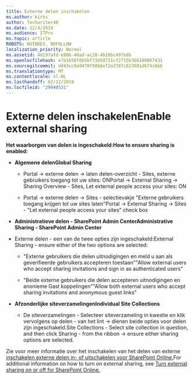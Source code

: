 ```yaml
---
title: Externe delen inschakelen
ms.author: kirks
author: Techwriter40
ms.date: 12/4/2018
ms.audience: ITPro
ms.topic: article
ROBOTS: NOINDEX, NOFOLLOW
localization_priority: Normal
ms.assetid: 4d197afd-e806-40ad-ac20-4b10bc497edb
ms.openlocfilehash: e7b1b58f0b5bf73d50721cf2715b366280867431
ms.sourcegitcommit: dd43cc0a9470f98b8ef2a3787c823801d674c666
ms.translationtype: MT
ms.contentlocale: nl-NL
ms.lasthandoff: 02/12/2019
ms.locfileid: "29940531"
---
```

# <a name="enable-external-sharing"></a><span data-ttu-id="19144-102">Externe delen inschakelen</span><span class="sxs-lookup"><span data-stu-id="19144-102">Enable external sharing</span></span>

 <span data-ttu-id="19144-103">**Het waarborgen van delen is ingeschakeld:**</span><span class="sxs-lookup"><span data-stu-id="19144-103">**How to ensure sharing is enabled:**</span></span>
  
- <span data-ttu-id="19144-104">**Algemene delen**</span><span class="sxs-lookup"><span data-stu-id="19144-104">**Global Sharing**</span></span>
    
  - <span data-ttu-id="19144-105">Portal -\> externe delen -\> laten delen-overzicht - Sites, externe gebruikers toegang tot uw sites: ON</span><span class="sxs-lookup"><span data-stu-id="19144-105">Portal -\> External Sharing -\> Sharing Overview - Sites, Let external people access your sites: ON</span></span>
    
  - <span data-ttu-id="19144-106">Portal -\> externe delen -\> Sites - selectievakje "Externe gebruikers toegang krijgen tot uw sites laten"</span><span class="sxs-lookup"><span data-stu-id="19144-106">Portal -\> External Sharing -\> Sites - "Let external people access your sites" check box</span></span>
    
- <span data-ttu-id="19144-107">**Administratieve delen - SharePoint Admin Center**</span><span class="sxs-lookup"><span data-stu-id="19144-107">**Administrative Sharing - SharePoint Admin Center**</span></span>
    
- <span data-ttu-id="19144-108">Externe delen - een van de twee opties zijn ingeschakeld:</span><span class="sxs-lookup"><span data-stu-id="19144-108">External Sharing - ensure either of the two options are selected:</span></span>
    
  - <span data-ttu-id="19144-109">"Externe gebruikers die delen uitnodigingen en meld u aan als geverifieerde gebruikers accepteren toestaan"</span><span class="sxs-lookup"><span data-stu-id="19144-109">"Allow external users who accept sharing invitations and sign in as authenticated users"</span></span>
    
  - <span data-ttu-id="19144-110">"Beide externe gebruikers die delen accepteren uitnodigingen en anonieme Gast koppelingen"</span><span class="sxs-lookup"><span data-stu-id="19144-110">"Allow both external users who accept sharing invitations and anonymous guest links"</span></span>
    
- <span data-ttu-id="19144-111">**Afzonderlijke siteverzamelingen**</span><span class="sxs-lookup"><span data-stu-id="19144-111">**Individual Site Collections**</span></span>
    
  - <span data-ttu-id="19144-112">De siteverzamelingen - Selecteer siteverzameling in kwestie en klik vervolgens op delen - van het lint -\> dienen beide opties voor delen zijn ingeschakeld.</span><span class="sxs-lookup"><span data-stu-id="19144-112">Site Collections - Select site collection in question, and then click Sharing - from the ribbon -\> ensure either sharing options are selected.</span></span>
    
<span data-ttu-id="19144-113">Zie voor meer informatie over het inschakelen van het delen van externe [inschakelen externe delen in- of uitschakelen voor SharePoint Online.](https://go.microsoft.com/fwlink/?linkid=2047681&amp;clcid=0x409)</span><span class="sxs-lookup"><span data-stu-id="19144-113">For additional information on how to turn on external sharing, see [Turn external sharing on or off for SharePoint Online.](https://go.microsoft.com/fwlink/?linkid=2047681&amp;clcid=0x409)</span></span>
  

